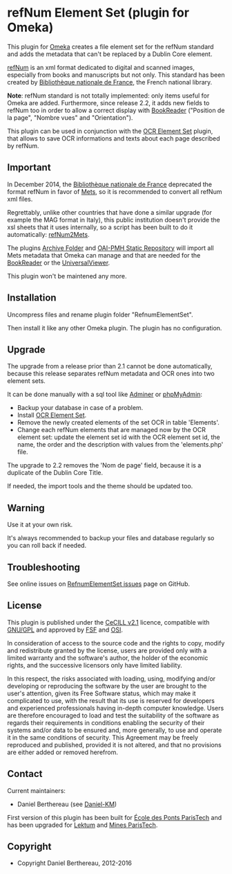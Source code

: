 refNum Element Set (plugin for Omeka)
=====================================


This plugin for [Omeka] creates a file element set for the refNum standard and
adds the metadata that can't be replaced by a Dublin Core element.

[refNum] is an xml format dedicated to digital and scanned images,
especially from books and manuscripts but not only. This standard has been
created by [Bibliothèque nationale de France], the French national library.

**Note**: refNum standard is not totally implemented: only items useful for
Omeka are added. Furthermore, since release 2.2, it adds new fields to refNum
too in order to allow a correct display with [BookReader] ("Position de la page",
"Nombre vues" and "Orientation").

This plugin can be used in conjunction with the [OCR Element Set] plugin, that
allows to save OCR informations and texts about each page described by refNum.


Important
---------

In December 2014, the [Bibliothèque nationale de France] deprecated the format
refNum in favor of [Mets], so it is recommended to convert all refNum xml files.

Regrettably, unlike other countries that have done a similar upgrade (for
example the MAG format in Italy), this public institution doesn't provide the
xsl sheets that it uses internally, so a script has been built to do it
automatically: [refNum2Mets].

The plugins [Archive Folder] and [OAI-PMH Static Repository] will import all Mets
metadata that Omeka can manage and that are needed for the [BookReader] or the
[UniversalViewer].

This plugin won't be maintened any more.


Installation
------------

Uncompress files and rename plugin folder "RefnumElementSet".

Then install it like any other Omeka plugin. The plugin has no configuration.


Upgrade
-------

The upgrade from a release prior than 2.1 cannot be done automatically, because
this release separates refNum metadata and OCR ones into two element sets.

It can be done manually with a sql tool like [Adminer] or [phpMyAdmin]:
- Backup your database in case of a problem.
- Install [OCR Element Set].
- Remove the newly created elements of the set OCR in table 'Elements'.
- Change each refNum elements that are managed now by the OCR element set:
update the element set id with the OCR element set id, the name, the order and
the description with values from the 'elements.php' file.

The upgrade to 2.2 removes the 'Nom de page' field, because it is a duplicate
of the Dublin Core Title.

If needed, the import tools and the theme should be updated too.


Warning
-------

Use it at your own risk.

It's always recommended to backup your files and database regularly so you can
roll back if needed.


Troubleshooting
---------------

See online issues on [RefnumElementSet issues] page on GitHub.


License
-------

This plugin is published under the [CeCILL v2.1] licence, compatible with
[GNU/GPL] and approved by [FSF] and [OSI].

In consideration of access to the source code and the rights to copy, modify and
redistribute granted by the license, users are provided only with a limited
warranty and the software's author, the holder of the economic rights, and the
successive licensors only have limited liability.

In this respect, the risks associated with loading, using, modifying and/or
developing or reproducing the software by the user are brought to the user's
attention, given its Free Software status, which may make it complicated to use,
with the result that its use is reserved for developers and experienced
professionals having in-depth computer knowledge. Users are therefore encouraged
to load and test the suitability of the software as regards their requirements
in conditions enabling the security of their systems and/or data to be ensured
and, more generally, to use and operate it in the same conditions of security.
This Agreement may be freely reproduced and published, provided it is not
altered, and that no provisions are either added or removed herefrom.


Contact
-------

Current maintainers:

* Daniel Berthereau (see [Daniel-KM])

First version of this plugin has been built for [École des Ponts ParisTech]
and has been upgraded for [Lektum] and [Mines ParisTech].


Copyright
---------

* Copyright Daniel Berthereau, 2012-2016


[Omeka]: https://omeka.org
[refNum]: http://bibnum.bnf.fr/refNum
[Bibliothèque nationale de France]: http://www.bnf.fr
[RefnumElementSet issues]: https://github.com/Daniel-KM/RefnumElementSet/issues
[adminer]: http://www.adminer.org
[phpMyAdmin]: http://www.phpmyadmin.net
[OCR Element Set]: https://github.com/Daniel-KM/OcrElementSet
[Mets]: https://www.loc.gov/standards/mets
[refNum2Mets]: https://github.com/Daniel-KM/refNum2Mets
[Archive Folder]: https://github.com/Daniel-KM/ArchiveFolder
[OAI-PMH Static Repository]: https://github.com/Daniel-KM/OaiPmhStaticRepository
[BookReader]: https://github.com/Daniel-KM/BookReader
[UniversalViewer]: https://github.com/Daniel-KM/UniversalViewer4Omeka
[CeCILL v2.1]: https://www.cecill.info/licences/Licence_CeCILL_V2.1-en.html
[GNU/GPL]: https://www.gnu.org/licenses/gpl-3.0.html "GNU/GPL v3"
[FSF]: https://www.fsf.org
[OSI]: http://opensource.org
[Daniel-KM]: https://github.com/Daniel-KM "Daniel Berthereau"
[École des Ponts ParisTech]: http://bibliotheque.enpc.fr
[Lektum]: http://www.lektum.com
[Mines ParisTech]: http://bib.mines-paristech.fr
